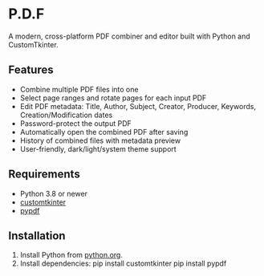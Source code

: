 # P.D.F
A modern, cross-platform PDF combiner and editor built with Python and CustomTkinter.

## Features

- Combine multiple PDF files into one
- Select page ranges and rotate pages for each input PDF
- Edit PDF metadata: Title, Author, Subject, Creator, Producer, Keywords, Creation/Modification dates
- Password-protect the output PDF
- Automatically open the combined PDF after saving
- History of combined files with metadata preview
- User-friendly, dark/light/system theme support

## Requirements

- Python 3.8 or newer
- [customtkinter](https://github.com/TomSchimansky/CustomTkinter)
- [pypdf](https://github.com/py-pdf/pypdf)

## Installation

1. Install Python from [python.org](https://python.org).
2. Install dependencies:
     pip install customtkinter
     pip install pypdf
